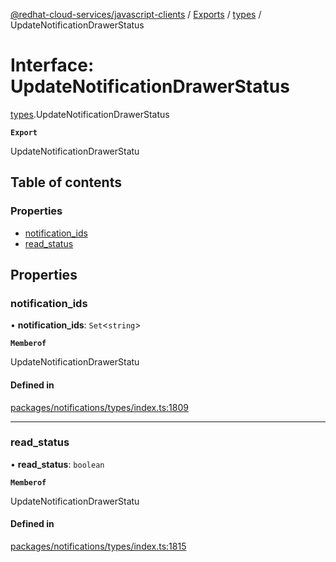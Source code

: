 [@redhat-cloud-services/javascript-clients](../README.md) / [Exports](../modules.md) / [types](../modules/types.md) / UpdateNotificationDrawerStatus

# Interface: UpdateNotificationDrawerStatus

[types](../modules/types.md).UpdateNotificationDrawerStatus

**`Export`**

UpdateNotificationDrawerStatu

## Table of contents

### Properties

- [notification\_ids](types.UpdateNotificationDrawerStatus.md#notification_ids)
- [read\_status](types.UpdateNotificationDrawerStatus.md#read_status)

## Properties

### notification\_ids

• **notification\_ids**: `Set`\<`string`\>

**`Memberof`**

UpdateNotificationDrawerStatu

#### Defined in

[packages/notifications/types/index.ts:1809](https://github.com/RedHatInsights/javascript-clients/blob/main/packages/notifications/types/index.ts#L1809)

___

### read\_status

• **read\_status**: `boolean`

**`Memberof`**

UpdateNotificationDrawerStatu

#### Defined in

[packages/notifications/types/index.ts:1815](https://github.com/RedHatInsights/javascript-clients/blob/main/packages/notifications/types/index.ts#L1815)
